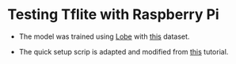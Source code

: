 # Testing Tflite with Raspberry Pi

- The model was trained using [Lobe](https://www.lobe.ai/) with [this](https://www.kaggle.com/datasets/sapal6/waste-classification-data-v2) dataset.

- The quick setup scrip is adapted and modified from [this](https://github.com/EdjeElectronics/TensorFlow-Lite-Object-Detection-on-Android-and-Raspberry-Pi/blob/master/get_pi_requirements.sh) tutorial.